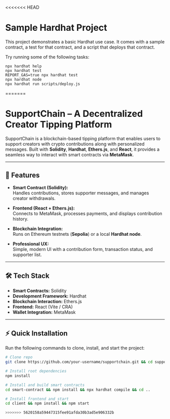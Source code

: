 <<<<<<< HEAD
# Sample Hardhat Project

This project demonstrates a basic Hardhat use case. It comes with a sample contract, a test for that contract, and a script that deploys that contract.

Try running some of the following tasks:

```shell
npx hardhat help
npx hardhat test
REPORT_GAS=true npx hardhat test
npx hardhat node
npx hardhat run scripts/deploy.js
```
=======
# SupportChain – A Decentralized Creator Tipping Platform  

SupportChain is a blockchain-based tipping platform that enables users to support creators with crypto contributions along with personalized messages. Built with **Solidity**, **Hardhat**, **Ethers.js**, and **React**, it provides a seamless way to interact with smart contracts via **MetaMask**.  

---

## 🚀 Features  

- **Smart Contract (Solidity):**  
  Handles contributions, stores supporter messages, and manages creator withdrawals.  

- **Frontend (React + Ethers.js):**  
  Connects to MetaMask, processes payments, and displays contribution history.  

- **Blockchain Integration:**  
  Runs on Ethereum testnets (**Sepolia**) or a local **Hardhat node**.  

- **Professional UX:**  
  Simple, modern UI with a contribution form, transaction status, and supporter list.  

---

## 🛠 Tech Stack  

- **Smart Contracts:** Solidity  
- **Development Framework:** Hardhat  
- **Blockchain Interaction:** Ethers.js  
- **Frontend:** React (Vite / CRA)  
- **Wallet Integration:** MetaMask  

---

## ⚡ Quick Installation 

Run the following commands to clone, install, and start the project:

```bash
# Clone repo
git clone https://github.com/your-username/supportchain.git && cd supportchain

# Install root dependencies
npm install

# Install and build smart contracts
cd smart-contract && npm install && npx hardhat compile && cd ..

# Install frontend and start
cd client && npm install && npm start

>>>>>>> 5620158a59447315fee91afda30b3ad5e906332b
